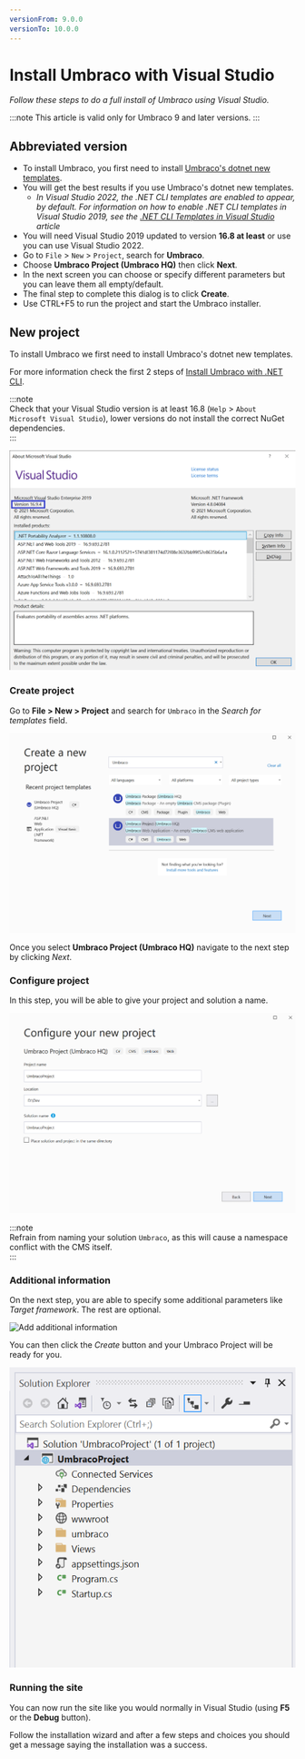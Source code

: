 ```yaml
---
versionFrom: 9.0.0
versionTo: 10.0.0
---
```


# Install Umbraco with Visual Studio

_Follow these steps to do a full install of Umbraco using Visual Studio._

:::note This article is valid only for Umbraco 9 and later versions. :::

## Abbreviated version

* To install Umbraco, you first need to install [Umbraco's dotnet new templates](install-umbraco-with-templates.md).
* You will get the best results if you use Umbraco's dotnet new templates.
  * _In Visual Studio 2022, the .NET CLI templates are enabled to appear, by default. For information on how to enable .NET CLI templates in Visual Studio 2019, see the_ [_.NET CLI Templates in Visual Studio_](https://devblogs.microsoft.com/dotnet/net-cli-templates-in-visual-studio/) _article_
* You will need Visual Studio 2019 updated to version **16.8 at least** or use you can use Visual Studio 2022.
* Go to `File` > `New` > `Project`, search for **Umbraco**.
* Choose **Umbraco Project (Umbraco HQ)** then click **Next**.
* In the next screen you can choose or specify different parameters but you can leave them all empty/default.
* The final step to complete this dialog is to click **Create**.
* Use CTRL+F5 to run the project and start the Umbraco installer.

## New project

To install Umbraco we first need to install Umbraco's dotnet new templates.

For more information check the first 2 steps of [Install Umbraco with .NET CLI](install-umbraco-with-templates.md#Install-the-template).

:::note\
Check that your Visual Studio version is at least 16.8 (`Help` > `About Microsoft Visual Studio`), lower versions do not install the correct NuGet dependencies.\
:::

![Make sure you verify that you are using a compatible version of Visual Studio](../../Setup/install/images/VS/visual-studio-version-v9.png)

### Create project

Go to **File > New > Project** and search for `Umbraco` in the _Search for templates_ field.

![Create a new project](../../Setup/install/images/VS/create-project.png)

Once you select **Umbraco Project (Umbraco HQ)** navigate to the next step by clicking _Next_.

### Configure project

In this step, you will be able to give your project and solution a name.

![Configure the new project](../../Setup/install/images/VS/configure-project.png)

:::note\
Refrain from naming your solution `Umbraco`, as this will cause a namespace conflict with the CMS itself.\
:::

### Additional information

On the next step, you are able to specify some additional parameters like _Target framework_. The rest are optional.

![Add additional information](../../Setup/install/images/VS/Umbraco10\_install.png)

You can then click the _Create_ button and your Umbraco Project will be ready for you.

![Overview of files in the project solution](../../Setup/install/images/VS/ready-solution.png)

### Running the site

You can now run the site like you would normally in Visual Studio (using **F5** or the **Debug** button).

Follow the installation wizard and after a few steps and choices you should get a message saying the installation was a success.
